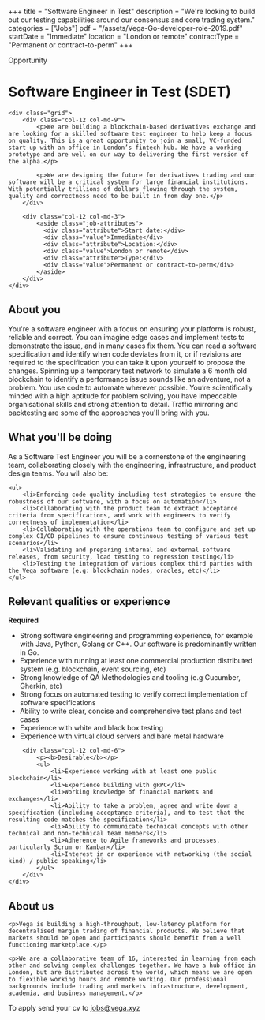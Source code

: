 +++
title = "Software Engineer in Test"
description = "We're looking to build out our testing capabilities around our consensus and core trading system."
categories = ["Jobs"]
pdf = "/assets/Vega-Go-developer-role-2019.pdf"
startDate = "Immediate"
location = "London or remote"
contractType = "Permanent or contract-to-perm"
+++

<div class="panel no-border-top">
	<div class="heading-panel">Opportunity</div>
	<h1 id="software-engineer-in-test-sdet">Software Engineer in Test (SDET)</h1>

	<div class="grid">
		<div class="col-12 col-md-9">
			<p>We are building a blockchain-based derivatives exchange and are looking for a skilled software test engineer to help keep a focus on quality. This is a great opportunity to join a small, VC-funded start-up with an office in London’s fintech hub. We have a working prototype and are well on our way to delivering the first version of the alpha.</p>

			<p>We are designing the future for derivatives trading and our software will be a critical system for large financial institutions. With potentially trillions of dollars flowing through the system, quality and correctness need to be built in from day one.</p>
		</div>

		<div class="col-12 col-md-3">
			<aside class="job-attributes">
              <div class="attribute">Start date:</div>
              <div class="value">Immediate</div>
              <div class="attribute">Location:</div>
              <div class="value">London or remote</div>
              <div class="attribute">Type:</div>
              <div class="value">Permanent or contract-to-perm</div>
            </aside>
		</div>
	</div>
</div>

<div class="panel">
	<h2 class="heading-panel" id="about-you">About you</h2>
	<p>You're a software engineer with a focus on ensuring your platform is robust, reliable and correct. You can imagine edge cases and implement tests to demonstrate the issue, and in many cases fix them. You can read a software specification and identify when code deviates from it, or if revisions are required to the specification you can take it upon yourself to propose the changes. Spinning up a temporary test network to simulate a 6 month old blockchain to identify a performance issue sounds like an adventure, not a problem. You use code to automate wherever possible. You’re scientifically minded with a high aptitude for problem solving, you have impeccable organisational skills and strong attention to detail. Traffic mirroring and backtesting are some of the approaches you'll bring with you.</p>
</div>

<div class="panel">
	<h2 class="heading-panel" id="what-youll-be-doing">What you'll be doing</h2>
	<p>As a Software Test Engineer you will be a cornerstone of the engineering team, collaborating closely with the engineering, infrastructure, and product design teams. You will also be:</p>

	<ul>
		<li>Enforcing code quality including test strategies to ensure the robustness of our software, with a focus on automation</li>
		<li>Collaborating with the product team to extract acceptance criteria from specifications, and work with engineers to verify correctness of implementation</li>
		<li>Collaborating with the operations team to configure and set up complex CI/CD pipelines to ensure continuous testing of various test scenarios</li>
		<li>Validating and preparing internal and external software releases, from security, load testing to regression testing</li>
		<li>Testing the integration of various complex third parties with the Vega software (e.g: blockchain nodes, oracles, etc)</li>
	</ul>
</div>

<div class="panel">
	<h2 class="heading-panel" id="relevant-qualities-or-experience">Relevant qualities or experience</h2>
	<div class="grid padded">
		<div class="col-12 col-md-6">
			<p><b>Required</b></p>
			<ul>
				<li>Strong software engineering and programming experience, for example with Java, Python, Golang or C++. ​Our software is predominantly written in Go.</li>
				<li>Experience with running at least one commercial production distributed system (e.g. blockchain, event sourcing, etc)</li>
				<li>Strong knowledge of QA Methodologies and tooling (e.g Cucumber, Gherkin, etc)</li>
				<li>Strong focus on automated testing to verify correct implementation of software specifications</li>
				<li>Ability to write clear, concise and comprehensive test plans and test cases</li>
				<li>Experience with white and black box testing</li>
				<li>Experience with virtual cloud servers and bare metal hardware</li>
			</ul>
		</div>

		<div class="col-12 col-md-6">
			<p><b>Desirable</b></p>
			<ul>
				<li>Experience working with at least one public blockchain</li>
				<li>Experience building with gRPC</li>
				<li>Working knowledge of financial markets and exchanges</li>
				<li>Ability to take a problem, agree and write down a specification (including acceptance criteria), and to test that the resulting code matches the specification</li>
				<li>Ability to communicate technical concepts with other technical and non-technical team members</li>
				<li>Adherence to Agile frameworks and processes, particularly Scrum or Kanban</li>
				<li>Interest in or experience with networking (the social kind) / public speaking</li>
			</ul>
		</div>
	</div>
</div>

<div class="panel">
	<h2 class="heading-panel" id="about-us">About us</h2>

	<p>Vega is building a high-throughput, low-latency platform for decentralised margin trading of financial products. We believe that markets should be open and participants should benefit from a well functioning marketplace.</p>

	<p>We are a collaborative team of 16, interested in learning from each other and solving complex challenges together. We have a hub office in London, but are distributed across the world, which means we are open to flexible working hours and remote working. Our professional backgrounds include trading and markets infrastructure, development, academia, and business management.</p>
</div>

<div class="panel">
	<div class="job-apply">
		<p class="heading-intro">To apply send your cv to <a href="mailto:jobs@vega.xyz">jobs@vega.xyz</a></p>
	</div>
</div>